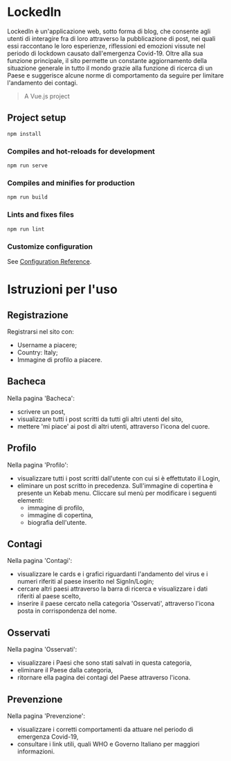 # LockedIn
LockedIn è un'applicazione web, sotto forma di blog, che consente agli utenti di interagire fra di loro attraverso la pubblicazione di post, nei quali essi raccontano le loro esperienze, riflessioni ed emozioni vissute nel periodo di lockdown causato dall'emergenza Covid-19. Oltre alla sua funzione principale, il sito permette un constante aggiornamento della situazione generale in tutto il mondo grazie alla funzione di ricerca di un Paese e suggerisce alcune norme di comportamento da seguire per limitare l'andamento dei contagi.
> A Vue.js project

## Project setup
```
npm install
```

### Compiles and hot-reloads for development
```
npm run serve
```

### Compiles and minifies for production
```
npm run build
```

### Lints and fixes files
```
npm run lint
```

### Customize configuration
See [Configuration Reference](https://cli.vuejs.org/config/).

# Istruzioni per l'uso

## Registrazione

Registrarsi nel sito con:
- Username a piacere;
- Country: Italy;
- Immagine di profilo a piacere.

## Bacheca

Nella pagina 'Bacheca':
- scrivere un post,
- visualizzare tutti i post scritti da tutti gli altri utenti del sito,
- mettere 'mi piace' ai post di altri utenti, attraverso l'icona del cuore.

## Profilo

Nella pagina 'Profilo':
- visualizzare tutti i post scritti dall'utente con cui si è effettutato il Login,
- eliminare un post scritto in precedenza.
  Sull'immagine di copertina è presente un Kebab menu. Cliccare sul menù per modificare i seguenti elementi:
  - immagine di profilo,
  - immagine di copertina,
  - biografia dell'utente.
  
## Contagi

Nella pagina 'Contagi':
- visualizzare le cards e i grafici riguardanti l'andamento del virus e i numeri riferiti al paese inserito nel SignIn/Login;
- cercare altri paesi attraverso la barra di ricerca e visualizzare i dati riferiti al paese scelto,
- inserire il paese cercato nella categoria 'Osservati', attraverso l'icona posta in corrispondenza del nome.

## Osservati

Nella pagina 'Osservati':
- visualizzare i Paesi che sono stati salvati in questa categoria,
- eliminare il Paese dalla categoria,
- ritornare ella pagina dei contagi del Paese attraverso l'icona.

## Prevenzione

Nella pagina 'Prevenzione': 
- visualizzare i corretti comportamenti da attuare nel periodo di emergenza Covid-19,
- consultare i link utili, quali WHO e Governo Italiano per maggiori informazioni.
